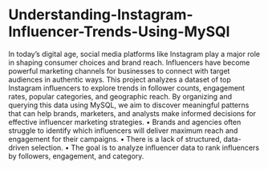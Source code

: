 # Understanding-Instagram-Influencer-Trends-Using-MySQl
In today’s digital age, social media platforms like Instagram play a major role in shaping consumer choices and brand reach. Influencers have become powerful marketing channels for businesses to connect with target audiences in authentic ways.
This project analyzes a
dataset of top Instagram influencers to explore trends in follower counts, engagement rates,
popular categories, and geographic reach. By organizing and querying this data using MySQL,
we aim to discover meaningful patterns that can help brands, marketers, and analysts make
informed decisions for effective influencer marketing strategies.
• Brands and agencies often struggle to identify which influencers will deliver maximum reach
and engagement for their campaigns.
• There is a lack of structured, data-driven selection.
• The goal is to analyze influencer data to rank influencers by followers, engagement, and
category.
